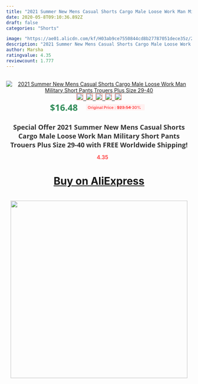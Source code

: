 ```yaml
---
title: "2021 Summer New Mens Casual Shorts Cargo Male Loose Work Man Military Short Pants Trouers Plus Size 29-40"
date: 2020-05-8T09:10:36.892Z
draft: false
categories: "Shorts"

image: "https://ae01.alicdn.com/kf/H03ab9ce7550844cd8b27787051dece35z/2021-Summer-New-Mens-Casual-Shorts-Cargo-Male-Loose-Work-Man-Military-Short-Pants-Trouers-Plus.jpg"
description: "2021 Summer New Mens Casual Shorts Cargo Male Loose Work Man Military Short Pants Trouers Plus Size 29-40"
author: Marsha
ratingvalue: 4.35
reviewcount: 1.777
---
```

<br>
<div style="text-align: center;">
<a href="https://s.click.aliexpress.com/e/_Aq36hB" target="_blank" rel="nofollow noopener noreferrer"><img alt="2021 Summer New Mens Casual Shorts Cargo Male Loose Work Man Military Short Pants Trouers Plus Size 29-40" class="magnifier-image" src="https://ae01.alicdn.com/kf/H03ab9ce7550844cd8b27787051dece35z/2021-Summer-New-Mens-Casual-Shorts-Cargo-Male-Loose-Work-Man-Military-Short-Pants-Trouers-Plus.jpg_640x640.jpg">
<br>
<img style="border:1px solid salmon" src="https://ae01.alicdn.com/kf/H03ab9ce7550844cd8b27787051dece35z/2021-Summer-New-Mens-Casual-Shorts-Cargo-Male-Loose-Work-Man-Military-Short-Pants-Trouers-Plus.jpg_120x120.jpg">&nbsp;&nbsp;<img style="border:1px solid salmon" src="https://ae01.alicdn.com/kf/H6f29679cfeb24d1cb093edaee91c762dV/2021-Summer-New-Mens-Casual-Shorts-Cargo-Male-Loose-Work-Man-Military-Short-Pants-Trouers-Plus.jpg_120x120.jpg">&nbsp;&nbsp;<img style="border:1px solid salmon" src="https://ae01.alicdn.com/kf/H2c8a650bd1c14db8b1c5196b0bbab36a3/2021-Summer-New-Mens-Casual-Shorts-Cargo-Male-Loose-Work-Man-Military-Short-Pants-Trouers-Plus.jpg_120x120.jpg">&nbsp;&nbsp;<img style="border:1px solid salmon" src="https://ae01.alicdn.com/kf/H48343bc6798c450fb5aa690646e56e1aM/2021-Summer-New-Mens-Casual-Shorts-Cargo-Male-Loose-Work-Man-Military-Short-Pants-Trouers-Plus.jpg_120x120.jpg">&nbsp;&nbsp;<img style="border:1px solid salmon" src="https://ae01.alicdn.com/kf/H1bf49cd682614dc585d8804a021bb1fa4/2021-Summer-New-Mens-Casual-Shorts-Cargo-Male-Loose-Work-Man-Military-Short-Pants-Trouers-Plus.jpg_120x120.jpg"></a></div><br0>
<div style="text-align: center;"><span style="background-color: white; border: 0px; box-sizing: border-box; color: seagreen; display: inline-block; font-family: &quot;open sans&quot; , &quot;arial&quot; , &quot;helvetica&quot; , sans-serif , &quot;heiti&quot;; font-size: 24px; font-stretch: inherit; font-weight: 700; line-height: inherit; margin: 0px 10px 0px 0px; padding: 0px; vertical-align: middle;">$16.48 </span>
<span style="background: rgb(255 , 241 , 241); border-radius: 3px; border: 0px; box-sizing: border-box; color: #ff4747; display: inline-block; font-family: inherit; font-size: 12px; font-stretch: inherit; font-style: inherit; font-variant: inherit; font-weight: 600; line-height: inherit; margin: 0px; padding: 2px 5px; transform: scale(0.9); vertical-align: middle;">Original Price : <b style="text-decoration: line-through;">$23.54 </b> 30%&nbsp;&nbsp;</span></div>
<h1 style="color: #333333; display: inline-block; font-family: &quot;open sans&quot; , &quot;arial&quot; , &quot;helvetica&quot; , sans-serif , &quot;heiti&quot;; font-size: 18px; font-stretch: inherit; font-weight: 700; text-align: center;">Special Offer 2021 Summer New Mens Casual Shorts Cargo Male Loose Work Man Military Short Pants Trouers Plus Size 29-40 with FREE Worldwide Shipping!</h1>
<div style="color: #ff4747; text-align: center;">
<img src="https://4.bp.blogspot.com/-M0ZcTcb-5uY/XleCXlxnR4I/AAAAAAAAAEc/OrjgMkXV1oMQFaCRZj5HQwOCBcu3w1FegCPcBGAYYCw/s1600/star.png" style="height: 15px;">&nbsp;<b>4.35</b></div>
<div class="button_cont" align="center"><a class="buynow_a" href="https://s.click.aliexpress.com/e/_Aq36hB" target="_blank" rel="nofollow noopener noreferrer"><H1>Buy on AliExpress</H1></a></div><br>
<div class="separator" style="clear: both; text-align: center;">
<img src="https://lh3.googleusercontent.com/-pTy5HemUv9M/XlePHvY0dAI/AAAAAAAAAE4/0nX5iRUoIWY8eMW9Dpxeirr157OZliDIgCLcBGAsYHQ/s1600/badge.gif" width="480">
</div>
